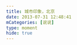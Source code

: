 ```yaml
---
title: 城市印象，北京
date: 2013-07-31 12:48:41
mCategories: [说说]
type: moment
hide: true
---
```


<div id="pics-20130731124841"></div>

<script src="/lib/moment/pics.js"></script>
<script>
var data = [
    {"link": "2013-07-31_000001.jpeg", "type": "shuoshuo"}
];
picsRender(data, "pics-20130731124841");
</script>
